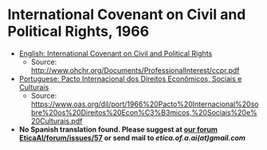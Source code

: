 # International Covenant on Civil and Political Rights, 1966

- [English: International Covenant on Civil and Political Rights](iccpr-en-international-covenant-on-civil-and-political-rights.pdf)
  - Source: <http://www.ohchr.org/Documents/ProfessionalInterest/ccpr.pdf>
- [Portuguese: Pacto Internacional dos Direitos Econômicos, Sociais e Culturais](udhr-por-declaracao-universal-dos-direitos-humanos.pdf)
  - Source: <https://www.oas.org/dil/port/1966%20Pacto%20Internacional%20sobre%20os%20Direitos%20Econ%C3%B3micos,%20Sociais%20e%20Culturais.pdf>
- **No Spanish translation found. Please suggest at
  [our forum EticaAI/forum/issues/57](https://github.com/EticaAI/forum/issues/57)
  or send mail to _etica.of.a.ai(at)gmail.com_**
